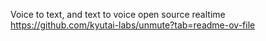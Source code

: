 Voice to text, and text to voice open source realtime
https://github.com/kyutai-labs/unmute?tab=readme-ov-file
